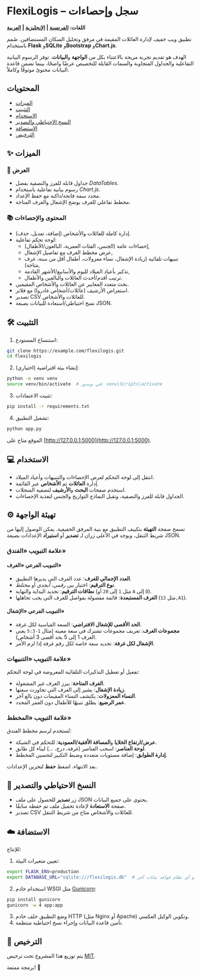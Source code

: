 # FlexiLogis – سجل وإحصاءات
**اللغات: [الفرنسية](README.md) | [الإنجليزية](README.en.md) | [العربية](README.ar.md)**

تطبيق ويب خفيف لإدارة العائلات المقيمة في مرفق وتحليل السكان المستضافين. صُمم باستخدام **Flask** و**SQLite** و**Bootstrap** و**Chart.js**.

الهدف هو تقديم تجربة مريحة بالاعتناء بكل من **الواجهة** و**البيانات**. توفر الرسوم البيانية التفاعلية والجداول المتجاوبة والسمات القابلة للتخصيص عرضًا واضحًا، بينما تضمن قاعدة البيانات محتوىً موثوقًا وكاملاً.

## المحتويات
- [الميزات](#-الميزات)
- [التثبيت](#-التثبيت)
- [الاستخدام](#-الاستخدام)
- [النسخ الاحتياطي والتصدير](#-النسخ-الاحتياطي-والتصدير)
- [الاستضافة](#-الاستضافة)
- [الترخيص](#-الترخيص)

## ✨ الميزات

### 🎨 العرض

- جداول قابلة للفرز والتصفية بفضل *DataTables*.
- رسوم بيانية تفاعلية باستخدام *Chart.js*.
- محدد سمة فاتحة/داكنة مع حفظ الإعداد.
- مخطط تفاعلي للغرف يوضح الإشغال والغرف المتاحة.

### 📚 المحتوى والإحصاءات

- إدارة كاملة للعائلات والأشخاص (إضافة، تعديل، حذف).
- لوحة تحكم تفاعلية:
  - إحصاءات عامة (الجنس، الفئات العمرية، البالغون/الأطفال),
  - عرض مخطط الغرف مع تفاصيل الإشغال,
  - تنبيهات تلقائية (زيادة الإشغال، نساء معزولات، أطفال أقل من سنة، غرف متاحة),
  - تذكير بأعياد الميلاد لليوم والأسابيع/الأشهر القادمة,
  - ترتيب أقدم/أحدث العائلات والبالغين والأطفال.
- بحث متعدد المعايير عن العائلات والأشخاص المقيمين.
- استعراض الأرشيف (عائلات/أشخاص غادروا) مع فلاتر.
- تصدير CSV للعائلات والأشخاص.
- نسخ احتياطي/استعادة للبيانات بصيغة JSON.

## 🛠️ التثبيت

1. استنساخ المستودع:

```bash
git clone https://example.com/flexilogis.git
cd flexilogis
```

2. (اختياري) إنشاء بيئة افتراضية:

```bash
python -m venv venv
source venv/bin/activate  # في ويندوز: venv\Scripts\activate
```

3. تثبيت الاعتمادات:

```bash
pip install -r requirements.txt
```

4. تشغيل التطبيق:

```bash
python app.py
```

الموقع متاح على [http://127.0.0.1:5000](http://127.0.0.1:5000).

## 💻 الاستخدام

- انتقل إلى لوحة التحكم لعرض الإحصاءات والتنبيهات وأعياد الميلاد.
- إدارة **العائلات** ثم **الأشخاص** عبر القائمة.
- استخدم صفحات **البحث** و**الأرشيف** لتصفية السجلات.
- الجداول قابلة للفرز والتصفية، وتقبل النماذج التواريخ والجنس لتغذية الإحصاءات.

## ⚙️ تهيئة الواجهة

تسمح صفحة **التهيئة** بتكييف التطبيق مع بنية المرفق الحقيقية. يمكن الوصول إليها من شريط التنقل، ويوجد في الأعلى زران لـ **تصدير** أو **استيراد** الإعدادات بصيغة JSON.

### علامة التبويب «الفندق»

#### التبويب الفرعي «الغرف»

- **العدد الإجمالي للغرف**: عدد الغرف التي يديرها التطبيق.
- **نوع الترقيم**: اختيار بين *رقمي*، *أبجدي* أو *مختلط*.
- **نطاقات الترقيم**: تحديد البداية والنهاية (مثل `1` إلى `20` أو `A` إلى `D`).
- **الغرف المستبعدة**: قائمة مفصولة بفواصل للغرف التي يجب تجاهلها (مثل `13,A1`).

#### التبويب الفرعي «الإشغال»

- **الحد الأقصى للإشغال الافتراضي**: السعة القياسية لكل غرفة.
- **مجموعات الغرف**: تعريف مجموعات تشترك في سعة معينة (مثال `1-5:3` يعني الغرف 1 إلى 5 بحد أقصى 3 أشخاص).
- **الإشغال لكل غرفة**: تحديد سعة خاصة لكل رقم غرفة إذا لزم الأمر.

### علامة التبويب «التنبيهات»

تفعيل أو تعطيل التذكيرات التلقائية المعروضة في لوحة التحكم:

- **الغرف المتاحة**: يبرز الغرف غير المشغولة.
- **زيادة الإشغال**: يشير إلى الغرف التي تجاوزت سعتها.
- **النساء المعزولات**: يكتشف النساء المقيمات دون بالغ آخر.
- **عمر الرضيع**: يطلق تنبيهًا للأطفال دون العمر المحدد.

### علامة التبويب «المخطط»

تُستخدم لرسم مخطط الفندق:

- **عرض/ارتفاع الخلايا** و**المسافة الأفقية/العمودية**: للتحكم في الشبكة.
- **لوحة العناصر**: اسحب العناصر (غرفة، درج، ...) لبناء كل طابق.
- **إدارة الطوابق**: إضافة مستويات متعددة وضبط التكبير لتحسين المخطط.

بعد الانتهاء، اضغط **حفظ** لتخزين الإعدادات.

## 💾 النسخ الاحتياطي والتصدير

- زر **تصدير** للحصول على ملف JSON يحتوي على جميع البيانات.
- صفحة **الاستعادة** لإعادة تحميل ملف تم حفظه سابقًا.
- تصدير CSV للعائلات والأشخاص متاح من شريط التنقل.

## ☁️ الاستضافة

للإنتاج:

1. تعيين متغيرات البيئة:

```bash
export FLASK_ENV=production
export DATABASE_URL="sqlite:///flexilogis.db"  # أو أي نظام قواعد بيانات آخر
```

2. استخدام خادم WSGI مثل [Gunicorn](https://gunicorn.org/):

```bash
pip install gunicorn
gunicorn -w 4 app:app
```

3. وضع التطبيق خلف خادم HTTP (مثل Nginx أو Apache) وتكوين الوكيل العكسي.
4. تأمين قاعدة البيانات وإجراء نسخ احتياطية منتظمة.

## 📄 الترخيص

يتم توزيع هذا المشروع تحت ترخيص [MIT](LICENSE).

برمجة ممتعة! 🎉
